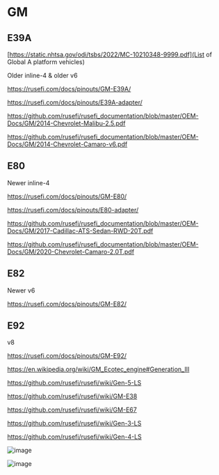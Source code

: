 # GM

## E39A

[https://static.nhtsa.gov/odi/tsbs/2022/MC-10210348-9999.pdf](List of Global A platform vehicles)

Older inline-4 & older v6

https://rusefi.com/docs/pinouts/GM-E39A/

https://rusefi.com/docs/pinouts/E39A-adapter/

https://github.com/rusefi/rusefi_documentation/blob/master/OEM-Docs/GM/2014-Chevrolet-Malibu-2.5.pdf

https://github.com/rusefi/rusefi_documentation/blob/master/OEM-Docs/GM/2014-Chevrolet-Camaro-v6.pdf

## E80

Newer inline-4

https://rusefi.com/docs/pinouts/GM-E80/

https://rusefi.com/docs/pinouts/E80-adapter/

https://github.com/rusefi/rusefi_documentation/blob/master/OEM-Docs/GM/2017-Cadillac-ATS-Sedan-RWD-20T.pdf

https://github.com/rusefi/rusefi_documentation/blob/master/OEM-Docs/GM/2020-Chevrolet-Camaro-2.0T.pdf

## E82

Newer v6

https://rusefi.com/docs/pinouts/GM-E82/

## E92

v8

https://rusefi.com/docs/pinouts/GM-E92/

https://en.wikipedia.org/wiki/GM_Ecotec_engine#Generation_III

https://github.com/rusefi/rusefi/wiki/Gen-5-LS

https://github.com/rusefi/rusefi/wiki/GM-E38

https://github.com/rusefi/rusefi/wiki/GM-E67

https://github.com/rusefi/rusefi/wiki/Gen-3-LS

https://github.com/rusefi/rusefi/wiki/Gen-4-LS

![image](https://github.com/user-attachments/assets/ee53759f-6f63-473f-8b5a-b23460d5d303)

![image](https://github.com/user-attachments/assets/2d7c77a6-12fb-48eb-a796-11b0ba923fc3)

